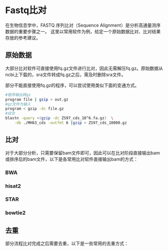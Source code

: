 # Fastq比对

在生物信息学中，FASTQ 序列比对（Sequence Alignment）是分析高通量测序数据的重要步骤之一。
这里以常用软件为例，给定一个原始数据比对、比对结果存放的参考建议。

## 原始数据

大部分比对软件可直接使用fq.gz文件进行比对，因此无需解压fq.gz。原始数据从ncbi上下载的，sra文件转成fq.gz之后，需及时删除sra文件。

部分不能直接使用fq.gz的程序，可以尝试使用类似下面的变通方式。

```sh
#程序输出转gz
program file | gzip > out.gz
#gz文件为输入
program < gzip -dc file.gz 
#综合
blastn -query <(gzip -dc ZS97_cds_10^6.fa.gz)  \
	-db ./MH63_cds -outfmt 6 |gzip > ZS97_cds_10000.gz
```

## 比对

对于大部分分析，只需要保留bam文件即可，因此可以在比对阶段直接输出bam或排序后的bam文件，以下是各常用比对软件直接输出bam的方式：

### BWA

### hisat2

### STAR

### bowtie2

## 去重

部分流程比对完成之后需要去重，以下是一些常用的去重方式：
